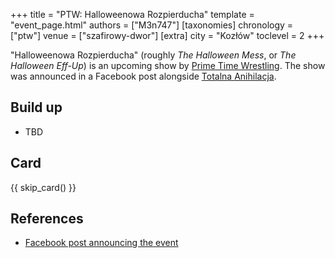 +++
title = "PTW: Halloweenowa Rozpierducha"
template = "event_page.html"
authors = ["M3n747"]
[taxonomies]
chronology = ["ptw"]
venue = ["szafirowy-dwor"]
[extra]
city = "Kozłów"
toclevel = 2
+++

"Halloweenowa Rozpierducha" (roughly _The Halloween Mess_, or _The Halloween Eff-Up_) is an upcoming show by [Prime Time Wrestling](@/o/ptw.md). The show was announced in a Facebook post alongside [Totalna Anihilacja](@/e/ptw/2025-11-15-ptw-totalna-anihilacja.md).

## Build up

* TBD

## Card

{{ skip_card() }}

## References

* [Facebook post announcing the event](https://www.facebook.com/photo/?fbid=827086732977304&set=a.136592405360077)
